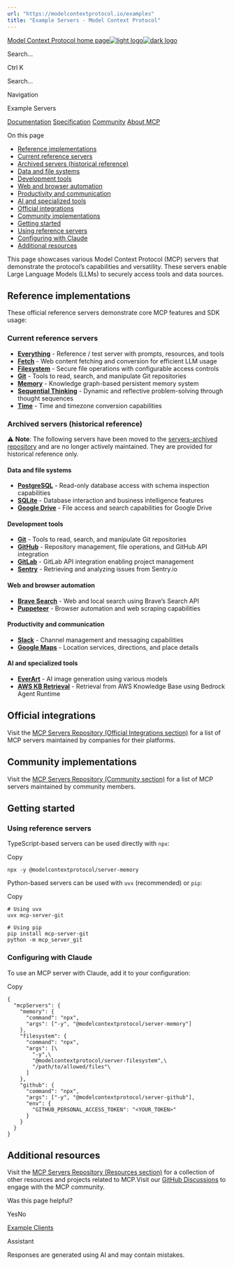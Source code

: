 ```yaml
---
url: "https://modelcontextprotocol.io/examples"
title: "Example Servers - Model Context Protocol"
---
```


[Model Context Protocol home page![light logo](https://mintlify.s3.us-west-1.amazonaws.com/mcp/logo/light.svg)![dark logo](https://mintlify.s3.us-west-1.amazonaws.com/mcp/logo/dark.svg)](https://modelcontextprotocol.io/)

Search...

Ctrl K

Search...

Navigation

Example Servers

[Documentation](https://modelcontextprotocol.io/docs/getting-started/intro) [Specification](https://modelcontextprotocol.io/specification/2025-06-18) [Community](https://modelcontextprotocol.io/community/communication) [About MCP](https://modelcontextprotocol.io/about)

On this page

- [Reference implementations](https://modelcontextprotocol.io/examples#reference-implementations)
- [Current reference servers](https://modelcontextprotocol.io/examples#current-reference-servers)
- [Archived servers (historical reference)](https://modelcontextprotocol.io/examples#archived-servers-historical-reference)
- [Data and file systems](https://modelcontextprotocol.io/examples#data-and-file-systems)
- [Development tools](https://modelcontextprotocol.io/examples#development-tools)
- [Web and browser automation](https://modelcontextprotocol.io/examples#web-and-browser-automation)
- [Productivity and communication](https://modelcontextprotocol.io/examples#productivity-and-communication)
- [AI and specialized tools](https://modelcontextprotocol.io/examples#ai-and-specialized-tools)
- [Official integrations](https://modelcontextprotocol.io/examples#official-integrations)
- [Community implementations](https://modelcontextprotocol.io/examples#community-implementations)
- [Getting started](https://modelcontextprotocol.io/examples#getting-started)
- [Using reference servers](https://modelcontextprotocol.io/examples#using-reference-servers)
- [Configuring with Claude](https://modelcontextprotocol.io/examples#configuring-with-claude)
- [Additional resources](https://modelcontextprotocol.io/examples#additional-resources)

This page showcases various Model Context Protocol (MCP) servers that demonstrate the protocol’s capabilities and versatility. These servers enable Large Language Models (LLMs) to securely access tools and data sources.

## [​](https://modelcontextprotocol.io/examples\#reference-implementations)  Reference implementations

These official reference servers demonstrate core MCP features and SDK usage:

### [​](https://modelcontextprotocol.io/examples\#current-reference-servers)  Current reference servers

- **[Everything](https://github.com/modelcontextprotocol/servers/tree/main/src/everything)** \- Reference / test server with prompts, resources, and tools
- **[Fetch](https://github.com/modelcontextprotocol/servers/tree/main/src/fetch)** \- Web content fetching and conversion for efficient LLM usage
- **[Filesystem](https://github.com/modelcontextprotocol/servers/tree/main/src/filesystem)** \- Secure file operations with configurable access controls
- **[Git](https://github.com/modelcontextprotocol/servers/tree/main/src/git)** \- Tools to read, search, and manipulate Git repositories
- **[Memory](https://github.com/modelcontextprotocol/servers/tree/main/src/memory)** \- Knowledge graph-based persistent memory system
- **[Sequential Thinking](https://github.com/modelcontextprotocol/servers/tree/main/src/sequentialthinking)** \- Dynamic and reflective problem-solving through thought sequences
- **[Time](https://github.com/modelcontextprotocol/servers/tree/main/src/time)** \- Time and timezone conversion capabilities

### [​](https://modelcontextprotocol.io/examples\#archived-servers-historical-reference)  Archived servers (historical reference)

⚠️ **Note**: The following servers have been moved to the [servers-archived repository](https://github.com/modelcontextprotocol/servers-archived) and are no longer actively maintained. They are provided for historical reference only.

#### [​](https://modelcontextprotocol.io/examples\#data-and-file-systems)  Data and file systems

- **[PostgreSQL](https://github.com/modelcontextprotocol/servers-archived/tree/main/src/postgres)** \- Read-only database access with schema inspection capabilities
- **[SQLite](https://github.com/modelcontextprotocol/servers-archived/tree/main/src/sqlite)** \- Database interaction and business intelligence features
- **[Google Drive](https://github.com/modelcontextprotocol/servers-archived/tree/main/src/gdrive)** \- File access and search capabilities for Google Drive

#### [​](https://modelcontextprotocol.io/examples\#development-tools)  Development tools

- **[Git](https://github.com/modelcontextprotocol/servers-archived/tree/main/src/git)** \- Tools to read, search, and manipulate Git repositories
- **[GitHub](https://github.com/modelcontextprotocol/servers-archived/tree/main/src/github)** \- Repository management, file operations, and GitHub API integration
- **[GitLab](https://github.com/modelcontextprotocol/servers-archived/tree/main/src/gitlab)** \- GitLab API integration enabling project management
- **[Sentry](https://github.com/modelcontextprotocol/servers-archived/tree/main/src/sentry)** \- Retrieving and analyzing issues from Sentry.io

#### [​](https://modelcontextprotocol.io/examples\#web-and-browser-automation)  Web and browser automation

- **[Brave Search](https://github.com/modelcontextprotocol/servers-archived/tree/main/src/brave-search)** \- Web and local search using Brave’s Search API
- **[Puppeteer](https://github.com/modelcontextprotocol/servers-archived/tree/main/src/puppeteer)** \- Browser automation and web scraping capabilities

#### [​](https://modelcontextprotocol.io/examples\#productivity-and-communication)  Productivity and communication

- **[Slack](https://github.com/modelcontextprotocol/servers-archived/tree/main/src/slack)** \- Channel management and messaging capabilities
- **[Google Maps](https://github.com/modelcontextprotocol/servers-archived/tree/main/src/google-maps)** \- Location services, directions, and place details

#### [​](https://modelcontextprotocol.io/examples\#ai-and-specialized-tools)  AI and specialized tools

- **[EverArt](https://github.com/modelcontextprotocol/servers-archived/tree/main/src/everart)** \- AI image generation using various models
- **[AWS KB Retrieval](https://github.com/modelcontextprotocol/servers-archived/tree/main/src/aws-kb-retrieval-server)** \- Retrieval from AWS Knowledge Base using Bedrock Agent Runtime

## [​](https://modelcontextprotocol.io/examples\#official-integrations)  Official integrations

Visit the [MCP Servers Repository (Official Integrations section)](https://github.com/modelcontextprotocol/servers?tab=readme-ov-file#%EF%B8%8F-official-integrations) for a list of MCP servers maintained by companies for their platforms.

## [​](https://modelcontextprotocol.io/examples\#community-implementations)  Community implementations

Visit the [MCP Servers Repository (Community section)](https://github.com/modelcontextprotocol/servers?tab=readme-ov-file#-community-servers) for a list of MCP servers maintained by community members.

## [​](https://modelcontextprotocol.io/examples\#getting-started)  Getting started

### [​](https://modelcontextprotocol.io/examples\#using-reference-servers)  Using reference servers

TypeScript-based servers can be used directly with `npx`:

Copy

```
npx -y @modelcontextprotocol/server-memory

```

Python-based servers can be used with `uvx` (recommended) or `pip`:

Copy

```
# Using uvx
uvx mcp-server-git

# Using pip
pip install mcp-server-git
python -m mcp_server_git

```

### [​](https://modelcontextprotocol.io/examples\#configuring-with-claude)  Configuring with Claude

To use an MCP server with Claude, add it to your configuration:

Copy

```
{
  "mcpServers": {
    "memory": {
      "command": "npx",
      "args": ["-y", "@modelcontextprotocol/server-memory"]
    },
    "filesystem": {
      "command": "npx",
      "args": [\
        "-y",\
        "@modelcontextprotocol/server-filesystem",\
        "/path/to/allowed/files"\
      ]
    },
    "github": {
      "command": "npx",
      "args": ["-y", "@modelcontextprotocol/server-github"],
      "env": {
        "GITHUB_PERSONAL_ACCESS_TOKEN": "<YOUR_TOKEN>"
      }
    }
  }
}

```

## [​](https://modelcontextprotocol.io/examples\#additional-resources)  Additional resources

Visit the [MCP Servers Repository (Resources section)](https://github.com/modelcontextprotocol/servers?tab=readme-ov-file#-resources) for a collection of other resources and projects related to MCP.Visit our [GitHub Discussions](https://github.com/orgs/modelcontextprotocol/discussions) to engage with the MCP community.

Was this page helpful?

YesNo

[Example Clients](https://modelcontextprotocol.io/clients)

Assistant

Responses are generated using AI and may contain mistakes.